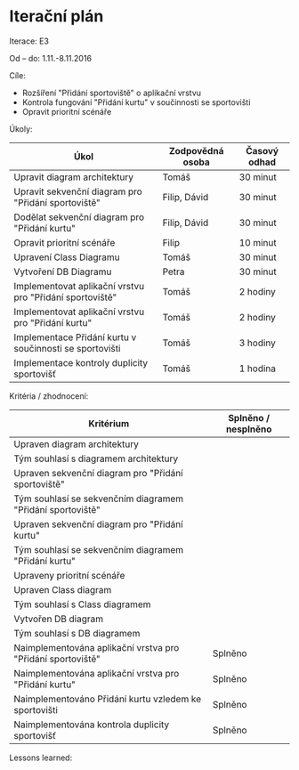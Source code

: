 <h1>Iterační plán</h1>
Iterace: E3  

Od – do: 1.11.-8.11.2016


Cíle:
- Rozšíření "Přidání sportoviště" o aplikační vrstvu
- Kontrola fungování "Přidání kurtu" v součinnosti se sportovišti
- Opravit prioritní scénáře 

Úkoly:

|Úkol|	Zodpovědná osoba|	Časový odhad|
|---|---|---|
|Upravit diagram architektury|Tomáš|30 minut|Splněno
|Upravit sekvenční diagram pro "Přidání sportoviště"|Filip, Dávid|30 minut|
|Dodělat sekvenční diagram pro "Přidání kurtu"|Filip, Dávid|30 minut|
|Opravit prioritní scénáře|Filip|10 minut|
|Upravení Class Diagramu|Tomáš|30 minut|
|Vytvoření DB Diagramu|Petra|30 minut|
|Implementovat aplikační vrstvu pro "Přidání sportoviště"|Tomáš|2 hodiny|Splněno
|Implementovat aplikační vrstvu pro "Přidání kurtu"|Tomáš|2 hodiny|Splněno
|Implementace Přidání kurtu v součinnosti se sportovišti|Tomáš|3 hodiny|Splněno
|Implementace kontroly duplicity sportovišť|Tomáš|1 hodina|Splněno


Kritéria / zhodnocení:

|Kritérium	|Splněno / nesplněno|
|---|---|
|Upraven diagram architektury||
|Tým souhlasí s diagramem architektury||
|Upraven sekvenční diagram pro "Přidání sportoviště"||
|Tým souhlasí se sekvenčním diagramem "Přidání sportoviště"||
|Upraven sekvenční diagram pro "Přidání kurtu"||
|Tým souhlasí se sekvenčním diagramem "Přidání kurtu"||
|Upraveny prioritní scénáře||
|Upraven Class diagram||
|Tým souhlasí s Class diagramem||
|Vytvořen DB diagram||
|Tým souhlasí s DB diagramem||
|Naimplementována aplikační vrstva pro "Přidání sportoviště"|Splněno|
|Naimplementována aplikační vrstva pro "Přidání kurtu"|Splněno|
|Naimplementováno Přidání kurtu vzledem ke sportovišti|Splněno|
|Naimplementována kontrola duplicity sportovišť|Splněno|

Lessons learned:
